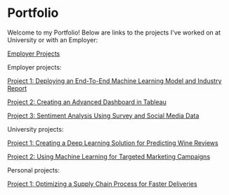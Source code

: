 # Portfolio
Welcome to my Portfolio! Below are links to the projects I've worked on at University or with an Employer: 


[Employer Projects](https://github.com/tristinburd/employer-projects/tree/main)

Employer projects: 

[Project 1: Deploying an End-To-End Machine Learning Model and Industry Report](https://github.com/tristinburd/employer-end-to-end-project/blob/main/README.md)

[Project 2: Creating an Advanced Dashboard in Tableau](https://github.com/tristinburd/employer-advanced-dashboard/tree/main)

[Project 3: Sentiment Analysis Using Survey and Social Media Data](https://github.com/tristinburd/employer-sentiment-analysis/tree/main)


University projects: 

[Project 1: Creating a Deep Learning Solution for Predicting Wine Reviews](https://github.com/tristinburd/deep-learning-for-wine-reviews/tree/main)

[Project 2: Using Machine Learning for Targeted Marketing Campaigns](https://github.com/tristinburd/machine-learning-for-targeted-marketing/tree/main)

Personal projects: 

[Project 1: Optimizing a Supply Chain Process for Faster Deliveries](https://github.com/tristinburd/supply-chain-optimization/tree/main)
